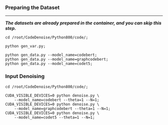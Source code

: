 ### Preparing the Dataset
--- --- ---
***The datasets are already prepared in the container, and you can skip this step.***

```shell
cd /root/CodeDenoise/Python800/code/;

python gen_var.py;

python gen_data.py --model_name=codebert;
python gen_data.py --model_name=graphcodebert;
python gen_data.py --model_name=codet5;
```

### Input Denoising

```shell
cd /root/CodeDenoise/Python800/code/;

CUDA_VISIBLE_DEVICES=0 python denoise.py \
    --model_name=codebert --theta=1 --N=1;
CUDA_VISIBLE_DEVICES=0 python denoise.py \
    --model_name=graphcodebert --theta=1 --N=1;
CUDA_VISIBLE_DEVICES=0 python denoise.py \
    --model_name=codet5 --theta=1 --N=1;
```